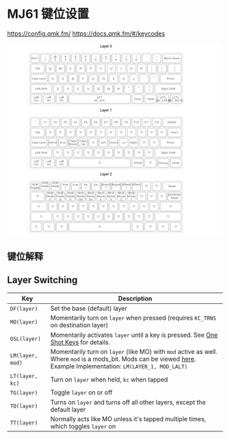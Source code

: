 # MJ61 键位设置
https://config.qmk.fm/
https://docs.qmk.fm/#/keycodes

![键位图](./layout.png)
## 键位解释
## Layer Switching

|Key             |Description                                                                       |
|----------------|----------------------------------------------------------------------------------|
|`DF(layer)`     |Set the base (default) layer                                                      |
|`MO(layer)`     |Momentarily turn on `layer` when pressed (requires `KC_TRNS` on destination layer)|
|`OSL(layer)`    |Momentarily activates `layer` until a key is pressed. See [One Shot Keys](one_shot_keys.md) for details. |
|`LM(layer, mod)`|Momentarily turn on `layer` (like MO) with `mod` active as well.  Where `mod` is a mods_bit.  Mods can be viewed [here](mod_tap.md).  Example Implementation: `LM(LAYER_1, MOD_LALT)`|
|`LT(layer, kc)` |Turn on `layer` when held, `kc` when tapped                                       |
|`TG(layer)`     |Toggle `layer` on or off                                                          |
|`TO(layer)`     |Turns on `layer` and turns off all other layers, except the default layer |
|`TT(layer)`     |Normally acts like MO unless it's tapped multiple times, which toggles `layer` on |
